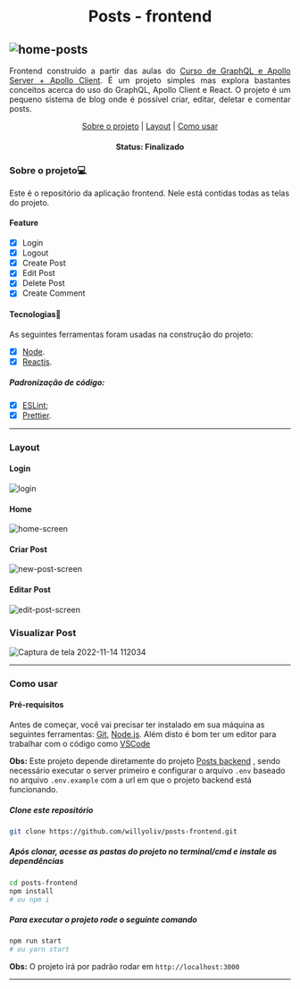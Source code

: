 
<h1 align="center">Posts - frontend</h1>

![home-posts](https://user-images.githubusercontent.com/40326598/201685067-0ce6c903-f963-4062-8a85-1a00fcfd99c9.png)
---

<p align="justify">
  Frontend construído a partir das aulas do <a href="https://www.udemy.com/course/curso-de-graphql-e-apollo-server-client/">Curso de GraphQL e Apollo Server + Apollo Client</a>. É um projeto simples mas explora bastantes conceitos acerca do uso do GraphQL,  Apollo Client e React. O projeto é um pequeno sistema de blog onde é possível criar, editar, deletar e comentar posts.
</p>

<p align="center">
 <a href="#sobre-o-projeto">Sobre o projeto</a> |
 <a href="#layout">Layout</a> | 
 <a href="#como-usar">Como usar</a>
</p>

<h4 align="center">
	 Status: Finalizado
</h4>
 
### Sobre o projeto💻

 Este é o repositório da aplicação frontend. Nele está contidas todas as telas do projeto. 

#### Feature

- [X] Login
- [X] Logout
- [X] Create Post
- [X] Edit Post
- [X] Delete Post
- [X] Create Comment

#### Tecnologias🚀

As seguintes ferramentas foram usadas na construção do projeto:

- [X] [Node](https://nodejs.org/pt-br/).
- [x] [Reactjs](https://reactjs.org/).

##### Padronização de código:

- [x] [ESLint](https://eslint.org/);
- [x] [Prettier](https://prettier.io/).
___
### Layout
#### Login
![login](https://user-images.githubusercontent.com/40326598/201689248-4050e5cd-1259-4d07-8bf2-74471e9d26ba.png)

#### Home
![home-screen](https://user-images.githubusercontent.com/40326598/201689425-a7890f90-b1de-4152-bf04-d4dda7e1975d.png)

#### Criar Post
![new-post-screen](https://user-images.githubusercontent.com/40326598/201689723-7be114a5-7247-4f27-8397-1afcc47b9494.png)

#### Editar Post
![edit-post-screen](https://user-images.githubusercontent.com/40326598/201690094-35649253-8819-4f9e-93b3-43dbdc2fabb0.png)

### Visualizar Post
![Captura de tela 2022-11-14 112034](https://user-images.githubusercontent.com/40326598/201691077-c47c480b-c72e-4604-b2b7-143bdbb06895.png)

___
### Como usar
#### Pré-requisitos

Antes de começar, você vai precisar ter instalado em sua máquina as seguintes ferramentas:
[Git](https://git-scm.com), [Node.js](https://nodejs.org/en/). Além disto é bom ter um editor para trabalhar com o código como [VSCode](https://code.visualstudio.com/)

**Obs:** Este projeto depende diretamente do projeto [Posts backend](https://github.com/willyoliv/posts-backend-graphql) , sendo necessário executar o server primeiro e configurar o arquivo `.env` baseado no arquivo `.env.example` com a url em que o projeto backend está funcionando.

##### Clone este repositório
```bash
git clone https://github.com/willyoliv/posts-frontend.git
```
##### Após clonar, acesse as pastas do projeto no terminal/cmd e instale as dependências
```bash
cd posts-frontend
npm install
# ou npm i
```

##### Para executar o projeto rode o seguinte comando
```bash
npm run start
# ou yarn start
```

**Obs:** O projeto irá por padrão rodar em `http://localhost:3000`

---

